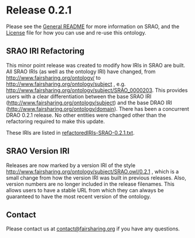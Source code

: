 # Release 0.2.1

Please see the [General README](https://github.com/FAIRsharing/subject-ontology/blob/master/README.md) for
more information on SRAO, and the [License](https://github.com/FAIRsharing/subject-ontology/blob/master/LICENSE.md) file
for how you can use and re-use this ontology.

## SRAO IRI Refactoring

This minor point release was created to modify how IRIs in SRAO are built. All SRAO IRIs (as well as the ontology IRI) have changed, from http://www.fairsharing.org/ontology/ to http://www.fairsharing.org/ontology/subject , e.g. http://www.fairsharing.org/ontology/subject/SRAO_0000203. This provides users with a clear differentiation between the base SRAO IRI (http://www.fairsharing.org/ontology/subject) and the base DRAO IRI (http://www.fairsharing.org/ontology/domain). There has been a concurrent DRAO 0.2.1 release. No other entities were changed other than the refactoring required to make this update.

These IRIs are listed in [refactoredIRIs-SRAO-0.2.1.txt](https://github.com/FAIRsharing/subject-ontology/blob/master/releases/0.2.1/refactoredIRIs-SRAO-0.2.1.txt).

## SRAO Version IRI

Releases are now marked by a version IRI of the style http://www.fairsharing.org/ontology/subject/SRAO.owl/0.2.1 , which is a small change from how the version IRI was built in previous releases. Also, version numbers are no longer included in the release filenames. This allows users to have a stable URL from which they can always be guaranteed to have the most recent version of the ontology.

## Contact

Please contact us at contact@fairsharing.org if you have any questions.
